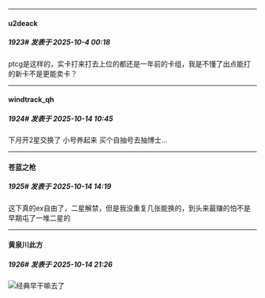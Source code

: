 ﻿
*****

####  u2deack  
##### 1923#       发表于 2025-10-4 00:18

ptcg是这样的，实卡打来打去上位的都还是一年前的卡组，我是不懂了出点能打的新卡不是更能卖卡？

*****

####  windtrack_qh  
##### 1924#       发表于 2025-10-14 10:45

下月开2星交换了 小号养起来 买个自抽号去抽博士…


*****

####  苍蓝之枪  
##### 1925#       发表于 2025-10-14 14:19

这下真的ex自由了，二星解禁，但是我没重复几张能换的，到头来最赚的怕不是早期屯了一堆二星的

*****

####  黄泉川此方  
##### 1926#       发表于 2025-10-14 21:26

<img src="https://static.stage1st.com/image/smiley/face2017/067.png" referrerpolicy="no-referrer">经典早干嘛去了

